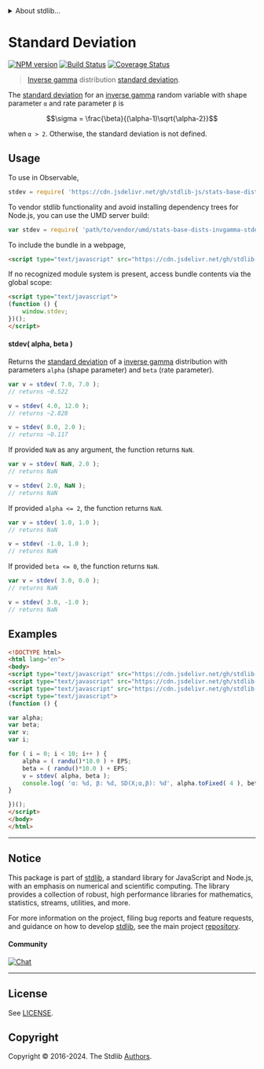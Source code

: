 <!--

@license Apache-2.0

Copyright (c) 2018 The Stdlib Authors.

Licensed under the Apache License, Version 2.0 (the "License");
you may not use this file except in compliance with the License.
You may obtain a copy of the License at

   http://www.apache.org/licenses/LICENSE-2.0

Unless required by applicable law or agreed to in writing, software
distributed under the License is distributed on an "AS IS" BASIS,
WITHOUT WARRANTIES OR CONDITIONS OF ANY KIND, either express or implied.
See the License for the specific language governing permissions and
limitations under the License.

-->


<details>
  <summary>
    About stdlib...
  </summary>
  <p>We believe in a future in which the web is a preferred environment for numerical computation. To help realize this future, we've built stdlib. stdlib is a standard library, with an emphasis on numerical and scientific computation, written in JavaScript (and C) for execution in browsers and in Node.js.</p>
  <p>The library is fully decomposable, being architected in such a way that you can swap out and mix and match APIs and functionality to cater to your exact preferences and use cases.</p>
  <p>When you use stdlib, you can be absolutely certain that you are using the most thorough, rigorous, well-written, studied, documented, tested, measured, and high-quality code out there.</p>
  <p>To join us in bringing numerical computing to the web, get started by checking us out on <a href="https://github.com/stdlib-js/stdlib">GitHub</a>, and please consider <a href="https://opencollective.com/stdlib">financially supporting stdlib</a>. We greatly appreciate your continued support!</p>
</details>

# Standard Deviation

[![NPM version][npm-image]][npm-url] [![Build Status][test-image]][test-url] [![Coverage Status][coverage-image]][coverage-url] <!-- [![dependencies][dependencies-image]][dependencies-url] -->

> [Inverse gamma][invgamma-distribution] distribution [standard deviation][standard-deviation].

<!-- Section to include introductory text. Make sure to keep an empty line after the intro `section` element and another before the `/section` close. -->

<section class="intro">

The [standard deviation][standard-deviation] for an [inverse gamma][invgamma-distribution] random variable with shape parameter `α` and rate parameter `β` is

<!-- <equation class="equation" label="eq:invgamma_stdev" align="center" raw="\sigma = \frac{\beta}{(\alpha-1)\sqrt{\alpha-2}}" alt="Standard deviation for an inverse gamma distribution."> -->

```math
\sigma = \frac{\beta}{(\alpha-1)\sqrt{\alpha-2}}
```

<!-- <div class="equation" align="center" data-raw-text="\sigma = \frac{\beta}{(\alpha-1)\sqrt{\alpha-2}}" data-equation="eq:invgamma_stdev">
    <img src="https://cdn.jsdelivr.net/gh/stdlib-js/stdlib@51534079fef45e990850102147e8945fb023d1d0/lib/node_modules/@stdlib/stats/base/dists/invgamma/stdev/docs/img/equation_invgamma_stdev.svg" alt="Standard deviation for an inverse gamma distribution.">
    <br>
</div> -->

<!-- </equation> -->

when `α > 2`. Otherwise, the standard deviation is not defined.

</section>

<!-- /.intro -->

<!-- Package usage documentation. -->



<section class="usage">

## Usage

To use in Observable,

```javascript
stdev = require( 'https://cdn.jsdelivr.net/gh/stdlib-js/stats-base-dists-invgamma-stdev@umd/browser.js' )
```

To vendor stdlib functionality and avoid installing dependency trees for Node.js, you can use the UMD server build:

```javascript
var stdev = require( 'path/to/vendor/umd/stats-base-dists-invgamma-stdev/index.js' )
```

To include the bundle in a webpage,

```html
<script type="text/javascript" src="https://cdn.jsdelivr.net/gh/stdlib-js/stats-base-dists-invgamma-stdev@umd/browser.js"></script>
```

If no recognized module system is present, access bundle contents via the global scope:

```html
<script type="text/javascript">
(function () {
    window.stdev;
})();
</script>
```

#### stdev( alpha, beta )

Returns the [standard deviation][standard-deviation] of a [inverse gamma][invgamma-distribution] distribution with parameters `alpha` (shape parameter) and `beta` (rate parameter).

```javascript
var v = stdev( 7.0, 7.0 );
// returns ~0.522

v = stdev( 4.0, 12.0 );
// returns ~2.828

v = stdev( 8.0, 2.0 );
// returns ~0.117
```

If provided `NaN` as any argument, the function returns `NaN`.

```javascript
var v = stdev( NaN, 2.0 );
// returns NaN

v = stdev( 2.0, NaN );
// returns NaN
```

If provided `alpha <= 2`, the function returns `NaN`.

```javascript
var v = stdev( 1.0, 1.0 );
// returns NaN

v = stdev( -1.0, 1.0 );
// returns NaN
```

If provided `beta <= 0`, the function returns `NaN`.

```javascript
var v = stdev( 3.0, 0.0 );
// returns NaN

v = stdev( 3.0, -1.0 );
// returns NaN
```

</section>

<!-- /.usage -->

<!-- Package usage notes. Make sure to keep an empty line after the `section` element and another before the `/section` close. -->

<section class="notes">

</section>

<!-- /.notes -->

<!-- Package usage examples. -->

<section class="examples">

## Examples

<!-- eslint no-undef: "error" -->

```html
<!DOCTYPE html>
<html lang="en">
<body>
<script type="text/javascript" src="https://cdn.jsdelivr.net/gh/stdlib-js/random-base-randu@umd/browser.js"></script>
<script type="text/javascript" src="https://cdn.jsdelivr.net/gh/stdlib-js/constants-float64-eps@umd/browser.js"></script>
<script type="text/javascript" src="https://cdn.jsdelivr.net/gh/stdlib-js/stats-base-dists-invgamma-stdev@umd/browser.js"></script>
<script type="text/javascript">
(function () {

var alpha;
var beta;
var v;
var i;

for ( i = 0; i < 10; i++ ) {
    alpha = ( randu()*10.0 ) + EPS;
    beta = ( randu()*10.0 ) + EPS;
    v = stdev( alpha, beta );
    console.log( 'α: %d, β: %d, SD(X;α,β): %d', alpha.toFixed( 4 ), beta.toFixed( 4 ), v.toFixed( 4 ) );
}

})();
</script>
</body>
</html>
```

</section>

<!-- /.examples -->

<!-- Section to include cited references. If references are included, add a horizontal rule *before* the section. Make sure to keep an empty line after the `section` element and another before the `/section` close. -->

<section class="references">

</section>

<!-- /.references -->

<!-- Section for related `stdlib` packages. Do not manually edit this section, as it is automatically populated. -->

<section class="related">

</section>

<!-- /.related -->

<!-- Section for all links. Make sure to keep an empty line after the `section` element and another before the `/section` close. -->


<section class="main-repo" >

* * *

## Notice

This package is part of [stdlib][stdlib], a standard library for JavaScript and Node.js, with an emphasis on numerical and scientific computing. The library provides a collection of robust, high performance libraries for mathematics, statistics, streams, utilities, and more.

For more information on the project, filing bug reports and feature requests, and guidance on how to develop [stdlib][stdlib], see the main project [repository][stdlib].

#### Community

[![Chat][chat-image]][chat-url]

---

## License

See [LICENSE][stdlib-license].


## Copyright

Copyright &copy; 2016-2024. The Stdlib [Authors][stdlib-authors].

</section>

<!-- /.stdlib -->

<!-- Section for all links. Make sure to keep an empty line after the `section` element and another before the `/section` close. -->

<section class="links">

[npm-image]: http://img.shields.io/npm/v/@stdlib/stats-base-dists-invgamma-stdev.svg
[npm-url]: https://npmjs.org/package/@stdlib/stats-base-dists-invgamma-stdev

[test-image]: https://github.com/stdlib-js/stats-base-dists-invgamma-stdev/actions/workflows/test.yml/badge.svg?branch=v0.2.2
[test-url]: https://github.com/stdlib-js/stats-base-dists-invgamma-stdev/actions/workflows/test.yml?query=branch:v0.2.2

[coverage-image]: https://img.shields.io/codecov/c/github/stdlib-js/stats-base-dists-invgamma-stdev/main.svg
[coverage-url]: https://codecov.io/github/stdlib-js/stats-base-dists-invgamma-stdev?branch=main

<!--

[dependencies-image]: https://img.shields.io/david/stdlib-js/stats-base-dists-invgamma-stdev.svg
[dependencies-url]: https://david-dm.org/stdlib-js/stats-base-dists-invgamma-stdev/main

-->

[chat-image]: https://img.shields.io/gitter/room/stdlib-js/stdlib.svg
[chat-url]: https://app.gitter.im/#/room/#stdlib-js_stdlib:gitter.im

[stdlib]: https://github.com/stdlib-js/stdlib

[stdlib-authors]: https://github.com/stdlib-js/stdlib/graphs/contributors

[umd]: https://github.com/umdjs/umd
[es-module]: https://developer.mozilla.org/en-US/docs/Web/JavaScript/Guide/Modules

[deno-url]: https://github.com/stdlib-js/stats-base-dists-invgamma-stdev/tree/deno
[deno-readme]: https://github.com/stdlib-js/stats-base-dists-invgamma-stdev/blob/deno/README.md
[umd-url]: https://github.com/stdlib-js/stats-base-dists-invgamma-stdev/tree/umd
[umd-readme]: https://github.com/stdlib-js/stats-base-dists-invgamma-stdev/blob/umd/README.md
[esm-url]: https://github.com/stdlib-js/stats-base-dists-invgamma-stdev/tree/esm
[esm-readme]: https://github.com/stdlib-js/stats-base-dists-invgamma-stdev/blob/esm/README.md
[branches-url]: https://github.com/stdlib-js/stats-base-dists-invgamma-stdev/blob/main/branches.md

[stdlib-license]: https://raw.githubusercontent.com/stdlib-js/stats-base-dists-invgamma-stdev/main/LICENSE

[invgamma-distribution]: https://en.wikipedia.org/wiki/Inverse-gamma_distribution

[standard-deviation]: https://en.wikipedia.org/wiki/Standard_deviation

</section>

<!-- /.links -->
